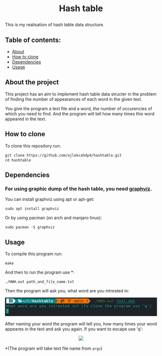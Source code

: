 # <p align = "center">Hash table</p>

This is my realisation of hash table data structure.

## Table of contents:
- [About](#about-the-project)
- [How to clone](#how-to-clone)
- [Dependencies](#dependencies)
- [Usage](#usage)

## About the project
This project has an aim to implement hash table data structer in the problem of finding the number of appearances of each word in the given text.

You give the program a text file and a word, the number of occurencies of  which you need to find. And the program will tell how many times this word appeared in the text.

## How to clone
To clone this repository run:
```
git clone https://github.com/ajlekcahdp4/hashtable.git
cd hashtable
```
## Dependencies
### For using graphic dump of the hash table, you need [graphviz](https://graphviz.org).
You can install graphviz using apt or apt-get:
```
sudo apt install graphviz
```
Or by using pacman (on arch and manjaro linux):
```
sudo pacman -S graphviz
```
## Usage
To compile this program run:
```
make
```
And then to run the program use *:
```
./HWH.out path_and_file_name.txt
```
Then the program will ask you, what word are you intrested in:
<p align="center">
<img src="https://github.com/ajlekcahdp4/hashtable/blob/main/examples/entry.png">
</p>
After naming your word the program will tell you, how many times your word appeares in the text and ask you again. If you want to escape use 'q':
<p align="center">
<img src="https://github.com/ajlekcahdp4/Akinator/blob/main/examples/run.png">
</p>

*(The program will take text file name from `argv`)


